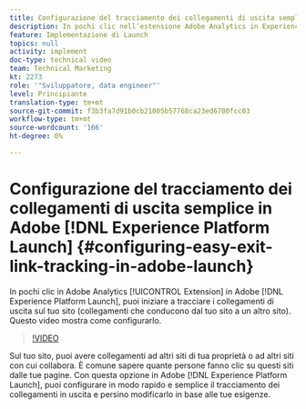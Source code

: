 ```yaml
---
title: Configurazione del tracciamento dei collegamenti di uscita semplice in Experience Platform Launch
description: In pochi clic nell’estensione Adobe Analytics in Experience Platform Launch, puoi iniziare a tracciare i collegamenti di uscita sul tuo sito (collegamenti che conducono dal sito a un altro sito). Questo video mostra come configurarlo.
feature: Implementazione di Launch
topics: null
activity: implement
doc-type: technical video
team: Technical Marketing
kt: 2273
role: '"Sviluppatore, data engineer"'
level: Principiante
translation-type: tm+mt
source-git-commit: f3b3fa7d91b0cb21005b57768ca23ed6700fcc03
workflow-type: tm+mt
source-wordcount: '166'
ht-degree: 0%

---
```



# Configurazione del tracciamento dei collegamenti di uscita semplice in Adobe [!DNL Experience Platform Launch] {#configuring-easy-exit-link-tracking-in-adobe-launch}

In pochi clic in Adobe Analytics [!UICONTROL Extension] in Adobe [!DNL Experience Platform Launch], puoi iniziare a tracciare i collegamenti di uscita sul tuo sito (collegamenti che conducono dal tuo sito a un altro sito). Questo video mostra come configurarlo.

>[!VIDEO](https://video.tv.adobe.com/v/25763/?quality=12)

Sul tuo sito, puoi avere collegamenti ad altri siti di tua proprietà o ad altri siti con cui collabora. È comune sapere quante persone fanno clic su questi siti dalle tue pagine. Con questa opzione in Adobe [!DNL Experience Platform Launch], puoi configurare in modo rapido e semplice il tracciamento dei collegamenti in uscita e persino modificarlo in base alle tue esigenze.
